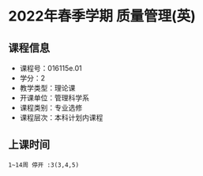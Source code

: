 # 2022年春季学期 质量管理(英) 






## 课程信息

- 课程号：016115e.01
- 学分：2
- 教学类型：理论课
- 开课单位：管理科学系
- 课程类别：专业选修
- 课程层次：本科计划内课程

## 上课时间

```
1~14周 停开 :3(3,4,5)
```

